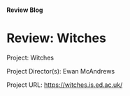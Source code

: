 #### Review Blog

# Review: Witches

Project: Witches

Project Director(s): Ewan McAndrews

Project URL: <https://witches.is.ed.ac.uk/>
